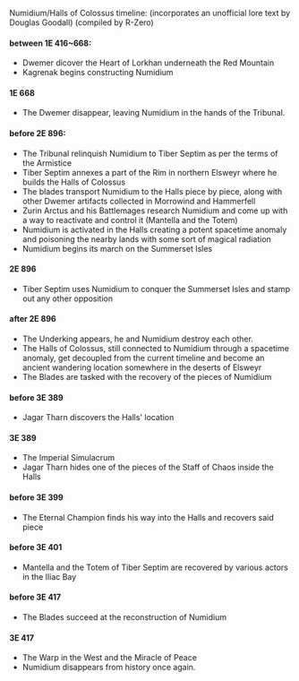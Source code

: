 
Numidium/Halls of Colossus timeline:
(incorporates an unofficial lore text by Douglas Goodall)
(compiled by R-Zero)
#### between 1E 416~668: 
- Dwemer dicover the Heart of Lorkhan underneath the Red Mountain
- Kagrenak begins constructing Numidium
#### 1E 668
- The Dwemer disappear, leaving Numidium in the hands of the Tribunal.
#### before 2E 896:		
- The Tribunal relinquish Numidium to Tiber Septim as per the terms of the Armistice
- Tiber Septim annexes a part of the Rim in northern Elsweyr where he builds the Halls of Colossus
- The blades transport Numidium to the Halls piece by piece, along with other Dwemer artifacts collected in Morrowind and Hammerfell
- Zurin Arctus and his Battlemages research Numidium and come up with a way to reactivate and control it (Mantella and the Totem)
- Numidium is activated in the Halls creating a potent spacetime anomaly and poisoning the nearby lands with some sort of magical radiation
- Numidium begins its march on the Summerset Isles
#### 2E 896
- Tiber Septim uses Numidium to conquer the Summerset Isles and stamp out any other opposition
#### after 2E 896
- The Underking appears, he and Numidium destroy each other.
- The Halls of Colossus, still connected to Numidium through a spacetime anomaly, get decoupled from the current timeline and become an ancient wandering location somewhere in the deserts of Elsweyr
- The Blades are tasked with the recovery of the pieces of Numidium
#### before 3E 389
- Jagar Tharn discovers the Halls' location
#### 3E 389
- The Imperial Simulacrum
- Jagar Tharn hides one of the pieces of the Staff of Chaos inside the Halls
#### before 3E 399
- The Eternal Champion finds his way into the Halls and recovers said piece
#### before 3E 401
- Mantella and the Totem of Tiber Septim are recovered by various actors in the Iliac Bay
#### before 3E 417
- The Blades succeed at the reconstruction of Numidium
#### 3E 417
- The Warp in the West and the Miracle of Peace
- Numidium disappears from history once again.

